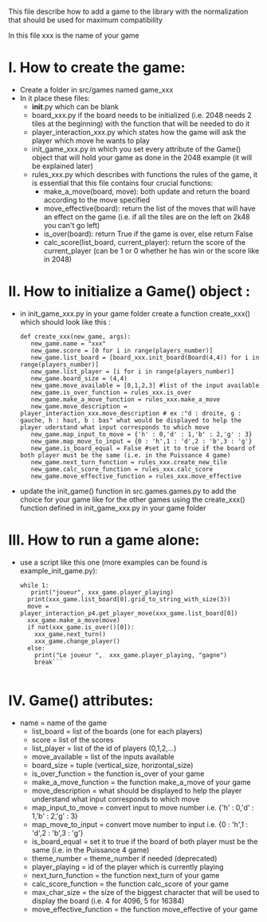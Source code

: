 This file describe how to add a game to the library with the normalization that should be used for maximum compatibility

In this file xxx is the name of your game

# I. How to create the game:

  * Create a folder in src/games named game_xxx
  * In it place these files:
    * __init__.py which can be blank
    * board_xxx.py if the board needs to be initialized (i.e. 2048 needs 2 tiles at the beginning) with the function that will be needed to do it
    * player_interaction_xxx.py which states how the game will ask the player which move he wants to play
    * init_game_xxx.py in which you set every attribute of the Game() object that will hold your game as done in the 2048 example (it will be explained later)
    * rules_xxx.py which describes with functions the rules of the game, it is essential that this file contains four crucial functions:
      * make_a_move(board, move): both update and return the board according to the move specified
      * move_effective(board): return the list of the moves that will have an effect on the game (i.e. if all the tiles are on the left on 2k48 you can't go left)
      * is_over(board): return True if the game is over, else return False
      * calc_score(list_board, current_player): return the score of the current_player (can be 1 or 0 whether he has win or the score like in 2048)

# II. How to initialize a Game() object :

  * in init_game_xxx.py in your game folder create a function create_xxx() which should look like this :

        def create_xxx(new_game, args):
           new_game.name = "xxx"
           new_game.score = [0 for i in range(players_number)]
           new_game.list_board = [board_xxx.init_board(Board(4,4)) for i in range(players_number)]
           new_game.list_player = [i for i in range(players_number)]
           new_game.board_size = (4,4)
           new_game.move_available = [0,1,2,3] #list of the input available
           new_game.is_over_function = rules_xxx.is_over
           new_game.make_a_move_function = rules_xxx.make_a_move
           new_game.move_description = player_interaction_xxx.move_description # ex :"d : droite, g : gauche, h : haut, b : bas" what would be displayed to help the player uderstand what input corresponds to which move
           new_game.map_input_to_move = {'h' : 0,'d' : 1,'b' : 2,'g' : 3}
           new_game.map_move_to_input = {0 : 'h',1 : 'd',2 : 'b',3 : 'g'}
           new_game.is_board_equal = False #set it to true if the board of both player must be the same (i.e. in the Puissance 4 game)
           new_game.next_turn_function = rules_xxx.create_new_tile
           new_game.calc_score_function = rules_xxx.calc_score
           new_game.move_effective_function = rules_xxx.move_effective

  * update the init_game() function in src.games.games.py to add the choice for your game like for the other games using the create_xxx() function defined in init_game_xxx.py in your game folder

# III. How to run a game alone:

  * use a script like this one (more examples can be found is example_init_game.py):
    ````xxx_game = init_game("xxx")
    while 1:
       print("joueur", xxx_game.player_playing)
      print(xxx_game.list_board[0].grid_to_string_with_size(3))
      move = player_interaction_p4.get_player_move(xxx_game.list_board[0])
      xxx_game.make_a_move(move)
      if not(xxx_game.is_over()[0]):
        xxx_game.next_turn()
        xxx_game.change_player()
      else:
        print("Le joueur ",  xxx_game.player_playing, "gagne")
        break```


# IV. Game() attributes:

  * name = name of the game
    * list_board = list of the boards (one for each players)
    * score = list of the scores
    * list_player = list of the id of players (0,1,2,...)
    * move_available = list of the inputs available
    * board_size = tuple (vertical_size, horizontal_size)
    * is_over_function = the function is_over of your game
    * make_a_move_function = the function make_a_move of your game
    * move_description = what should be displayed to help the player understand what input corresponds to which move
    * map_input_to_move = convert input to move number i.e. {'h' : 0,'d' : 1,'b' : 2,'g' : 3}
    * map_move_to_input = convert move number to input i.e. {0 : 'h',1 : 'd',2 : 'b',3 : 'g'}
    * is_board_equal = set it to true if the board of both player must be the same (i.e. in the Puissance 4 game)
    * theme_number = theme_number if needed (deprecated)
    * player_playing = id of the player which is currently playing
    * next_turn_function = the function next_turn of your game
    * calc_score_function = the function calc_score of your game
    * max_char_size = the size of the biggest character that will be used to display the board (i.e. 4 for 4096, 5 for 16384)
    * move_effective_function = the function move_effective of your game
